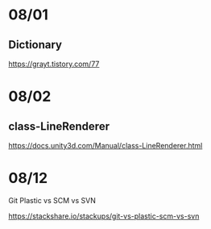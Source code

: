 # 08/01

## Dictionary

https://grayt.tistory.com/77

# 08/02

## class-LineRenderer

https://docs.unity3d.com/Manual/class-LineRenderer.html

# 08/12

Git Plastic vs SCM vs SVN

https://stackshare.io/stackups/git-vs-plastic-scm-vs-svn
